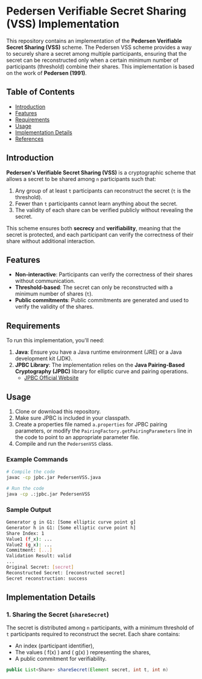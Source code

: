 # Pedersen Verifiable Secret Sharing (VSS) Implementation

This repository contains an implementation of the **Pedersen Verifiable Secret Sharing (VSS)** scheme. The Pedersen VSS scheme provides a way to securely share a secret among multiple participants, ensuring that the secret can be reconstructed only when a certain minimum number of participants (threshold) combine their shares. This implementation is based on the work of **Pedersen (1991)**.

## Table of Contents

- [Introduction](#introduction)
- [Features](#features)
- [Requirements](#requirements)
- [Usage](#usage)
- [Implementation Details](#implementation-details)
- [References](#references)

## Introduction

**Pedersen's Verifiable Secret Sharing (VSS)** is a cryptographic scheme that allows a secret to be shared among `n` participants such that:
1. Any group of at least `t` participants can reconstruct the secret (`t` is the threshold).
2. Fewer than `t` participants cannot learn anything about the secret.
3. The validity of each share can be verified publicly without revealing the secret.

This scheme ensures both **secrecy** and **verifiability**, meaning that the secret is protected, and each participant can verify the correctness of their share without additional interaction.

## Features

- **Non-interactive**: Participants can verify the correctness of their shares without communication.
- **Threshold-based**: The secret can only be reconstructed with a minimum number of shares (`t`).
- **Public commitments**: Public commitments are generated and used to verify the validity of the shares.

## Requirements

To run this implementation, you'll need:

1. **Java**: Ensure you have a Java runtime environment (JRE) or a Java development kit (JDK).
2. **JPBC Library**: The implementation relies on the **Java Pairing-Based Cryptography (JPBC)** library for elliptic curve and pairing operations.
   - [JPBC Official Website](http://gas.dia.unisa.it/projects/jpbc/)

## Usage

1. Clone or download this repository.
2. Make sure JPBC is included in your classpath.
3. Create a properties file named `a.properties` for JPBC pairing parameters, or modify the `PairingFactory.getPairingParameters` line in the code to point to an appropriate parameter file.
4. Compile and run the `PedersenVSS` class.

### Example Commands

```bash
# Compile the code
javac -cp jpbc.jar PedersenVSS.java

# Run the code
java -cp .:jpbc.jar PedersenVSS
```

### Sample Output

```bash
Generator g in G1: [Some elliptic curve point g]
Generator h in G1: [Some elliptic curve point h]
Share Index: 1
Value1 (f_x): ...
Value2 (g_x): ...
Commitment: [...]
Validation Result: valid
...
Original Secret: [secret]
Reconstructed Secret: [reconstructed secret]
Secret reconstruction: success
```

## Implementation Details

### 1. Sharing the Secret (`shareSecret`)

The secret is distributed among `n` participants, with a minimum threshold of `t` participants required to reconstruct the secret. Each share contains:
- An index (participant identifier),
- The values \( f(x) \) and \( g(x) \) representing the shares,
- A public commitment for verifiability.

```java
public List<Share> shareSecret(Element secret, int t, int n)
```


